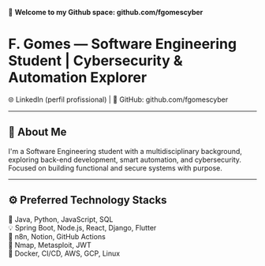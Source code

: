 📌 **Welcome to my Github space: github.com/fgomescyber**

# F. Gomes — Software Engineering Student | Cybersecurity & Automation Explorer
 
🌐 LinkedIn (perfil profissional) | 🔗 GitHub: github.com/fgomescyber  

---

## 👋 About Me

I'm a Software Engineering student with a multidisciplinary background, exploring back-end development, smart automation, and cybersecurity.  
Focused on building functional and secure systems with purpose.  

---

## ⚙️ Preferred Technology Stacks

🧱 Java, Python, JavaScript, SQL  
💡 Spring Boot, Node.js, React, Django, Flutter  
🧠 n8n, Notion, GitHub Actions  
🔐 Nmap, Metasploit, JWT  
🚀 Docker, CI/CD, AWS, GCP, Linux
